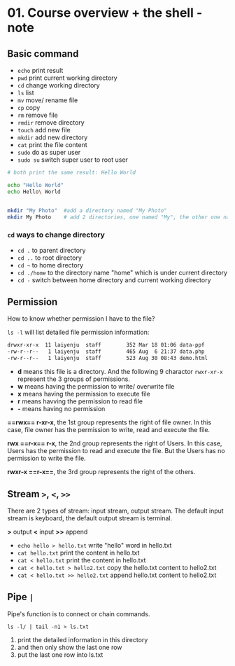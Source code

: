 # 01. Course overview + the shell - note

## Basic command

- `echo` print result
- `pwd` print current working directory
- `cd` change working directory
- `ls` list
- `mv` move/ rename file
- `cp` copy
- `rm` remove file
- `rmdir` remove directory
- `touch` add new file
- `mkdir` add new directory
- `cat` print the file content
- `sudo` do as super user
- `sudo su` switch super user to root user

```bash
# both print the same result: Hello World

echo "Hello World"
echo Hello\ World


mkdir "My Photo"  #add a directory named "My Photo"
mkdir My Photo    # add 2 directories, one named "My", the other one named "Photo"
```

### `cd` ways to change directory

- `cd .` to parent directory
- `cd ..` to root directory
- `cd ~` to home directory
- `cd ./home` to the directory name "home" which is under current directory
- `cd -` switch between home directory and current working directory

## Permission

How to know whether permission I have to the file?

`ls -l` will list detailed file permission information:

```bash
drwxr-xr-x  11 laiyenju  staff        352 Mar 18 01:06 data-ppf
-rw-r--r--   1 laiyenju  staff        465 Aug  6 21:37 data.php
-rw-r--r--   1 laiyenju  staff        523 Aug 30 08:43 demo.html
```

- **d** means this file is a directory. And the following 9 charactor `rwxr-xr-x` represent the 3 groups of permissions.
- **w** means having the permission to write/ overwrite file
- **x** means having the permission to execute file
- **r** means havving the permission to read file
- **-** means having no permission

**==rwx== r-xr-x**, the 1st group represents the right of file owner. 
In this case, file owner has the permission to write, read and execute the file.

**rwx ==r-x== r-x**, the 2nd group represents the right of Users.
In this case, Users has the permission to read and execute the file. But the Users has no permission to write the file.

**rwxr-x ==r-x==**, the 3rd group represents the right of the others.

## Stream `>`, `<`, `>>`

There are 2 types of stream: input stream, output stream.
The default input stream is keyboard, the default output stream is terminal.

**>** output
**<** input
**>>** append

- `echo hello > hello.txt` write "hello" word in hello.txt
- `cat hello.txt` print the content in hello.txt
- `cat < hello.txt` print the content in hello.txt
- `cat < hello.txt > hello2.txt` copy the hello.txt content to hello2.txt
- `cat < hello.txt >> hello2.txt` append hello.txt content to hello2.txt

## Pipe `|`

Pipe's function is to connect or chain commands.

`ls -l/ | tail -n1 > ls.txt`

1. print the detailed information in this directory
2. and then only show the last one row
3. put the last one row into ls.txt
